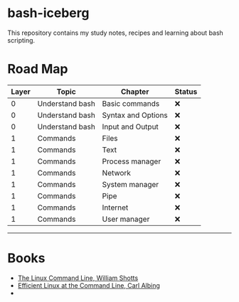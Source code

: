 # bash-iceberg
This repository contains my study notes, recipes and learning about bash scripting.


# Road Map

| Layer | Topic           | Chapter            | Status |
| ----- | --------------- | ------------------ | ------ |
| 0     | Understand bash | Basic commands     | :x:    |
| 0     | Understand bash | Syntax and Options | :x:    |
| 0     | Understand bash | Input and Output   | :x:    |
| 1     | Commands        | Files              | :x:    |
| 1     | Commands        | Text               | :x:    |
| 1     | Commands        | Process manager    | :x:    |
| 1     | Commands        | Network            | :x:    |
| 1     | Commands        | System manager     | :x:    |
| 1     | Commands        | Pipe               | :x:    |
| 1     | Commands        | Internet           | :x:    |
| 1     | Commands        | User manager       | :x:    |

----

# Books
- [The Linux Command Line,  William Shotts](https://www.amazon.com/Linux-Command-Line-2nd-Introduction/dp/1593279523/ref=sr_1_1?crid=CJSZXQ6W3GTB&keywords=the+linux+command+line&qid=1698547586&s=books&sprefix=the+linux+command%2Cstripbooks-intl-ship%2C223&sr=1-1)
- [Efficient Linux at the Command Line, Carl Albing](https://www.amazon.com/Efficient-Linux-Command-Line-Command-Line/dp/1098113403/ref=pd_bxgy_sccl_1/139-5462673-7770564?pd_rd_w=xsPNB&content-id=amzn1.sym.43d28dfc-aa4f-4ef6-b591-5ab7095e137f&pf_rd_p=43d28dfc-aa4f-4ef6-b591-5ab7095e137f&pf_rd_r=J3FZEA2YZZDRD9HFPTB3&pd_rd_wg=6CD8P&pd_rd_r=f2aa0acb-6fcd-41cf-a0f9-d75081492d04&pd_rd_i=1098113403&psc=1)
-